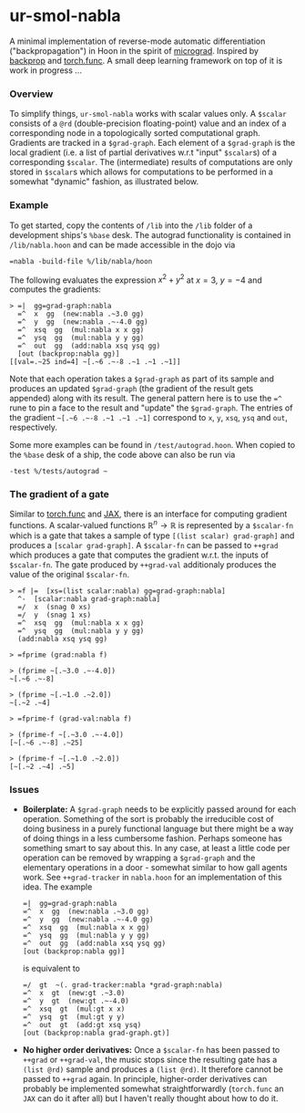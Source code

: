 # ur-smol-nabla

A minimal implementation of reverse-mode automatic differentiation ("backpropagation") in Hoon in the spirit of
[micrograd](https://github.com/karpathy/micrograd). Inspired by [backprop](https://backprop.jle.im/) and [torch.func](https://pytorch.org/docs/stable/func.html). A small deep learning framework on top of it is work in progress ...

### Overview
To simplify things, `ur-smol-nabla` works with scalar values only. A `$scalar` consists of a `@rd` (double-precision floating-point) value and an index of a corresponding node in a topologically sorted computational graph. Gradients are tracked in a `$grad-graph`. Each element of a `$grad-graph` is the local gradient (i.e. a list of partial derivatives w.r.t "input" `$scalar`s) of a corresponding `$scalar`. The (intermediate) results of computations are only stored in `$scalar`s which allows for computations to be performed in a somewhat "dynamic" fashion, as illustrated below.

### Example

To get started, copy the contents of `/lib` into the `/lib` folder of a development ships's `%base` desk. The autograd functionality is contained in `/lib/nabla.hoon` and can be made accessible in the dojo via

```
=nabla -build-file %/lib/nabla/hoon
```

The following evaluates the expression $x^2 + y^2$ at $x=3$, $y=-4$ and computes the gradients: 
```hoon
> =|  gg=grad-graph:nabla
  =^  x  gg  (new:nabla .~3.0 gg)
  =^  y  gg  (new:nabla .~-4.0 gg)
  =^  xsq  gg  (mul:nabla x x gg)
  =^  ysq  gg  (mul:nabla y y gg)
  =^  out  gg  (add:nabla xsq ysq gg)
  [out (backprop:nabla gg)]
[[val=.~25 ind=4] ~[.~6 .~-8 .~1 .~1 .~1]]
```
Note that each operation takes a `$grad-graph` as part of its sample and produces an updated `$grad-graph` (the gradient of the result gets appended) along with its result. The general pattern here is to use the `=^` rune to pin a face to the result and "update" the `$grad-graph`. The entries of the gradient `~[.~6 .~-8 .~1 .~1 .~1]` correspond to `x`, `y`, `xsq`, `ysq` and `out`, respectively.


Some more examples can be found in `/test/autograd.hoon`. When copied to the `%base` desk of a ship, the code above can also be run via
```
-test %/tests/autograd ~
```

### The gradient of a gate 
Similar to [torch.func](https://pytorch.org/docs/stable/func.html) and [JAX](https://github.com/google/jax?tab=readme-ov-file#transformations), there is an interface for computing gradient functions. A scalar-valued functions $\mathbb{R}^n \to \mathbb{R}$ is represented by a `$scalar-fn` which is a gate that takes a sample of type `[(list scalar) grad-graph]` and produces a `[scalar grad-graph]`. A `$scalar-fn` can be passed to `++grad` which produces a gate that computes the gradient w.r.t. the inputs of `$scalar-fn`. The gate produced by `++grad-val` additionaly produces the value of the original `$scalar-fn`.
```hoon
> =f |=  [xs=(list scalar:nabla) gg=grad-graph:nabla]
  ^-  [scalar:nabla grad-graph:nabla]
  =/  x  (snag 0 xs)
  =/  y  (snag 1 xs)
  =^  xsq  gg  (mul:nabla x x gg)  
  =^  ysq  gg  (mul:nabla y y gg)
  (add:nabla xsq ysq gg)

> =fprime (grad:nabla f)

> (fprime ~[.~3.0 .~-4.0])
~[.~6 .~-8]

> (fprime ~[.~1.0 .~2.0])
~[.~2 .~4]

> =fprime-f (grad-val:nabla f)

> (fprime-f ~[.~3.0 .~-4.0])
[~[.~6 .~-8] .~25]

> (fprime-f ~[.~1.0 .~2.0])
[~[.~2 .~4] .~5]
```


### Issues 
*  **Boilerplate:** A `$grad-graph` needs to be explicitly passed around for each operation. Something of the sort is probably the irreducible cost of doing business in a purely functional language but there might be a way of doing things in a less cumbersome fashion. Perhaps someone has something smart to say about this. In any case, at least a little code per operation can be removed by wrapping a `$grad-graph` and the elementary operations in a door - somewhat similar to how gall agents work. See `++grad-tracker` in `nabla.hoon` for an implementation of this idea. The example
    ```hoon
    =|  gg=grad-graph:nabla
    =^  x  gg  (new:nabla .~3.0 gg)
    =^  y  gg  (new:nabla .~-4.0 gg)
    =^  xsq  gg  (mul:nabla x x gg)
    =^  ysq  gg  (mul:nabla y y gg)
    =^  out  gg  (add:nabla xsq ysq gg)
    [out (backprop:nabla gg)]
    ```
    is equivalent to
    ```hoon
    =/  gt  ~(. grad-tracker:nabla *grad-graph:nabla)
    =^  x  gt  (new:gt .~3.0)
    =^  y  gt  (new:gt .~-4.0)
    =^  xsq  gt  (mul:gt x x)
    =^  ysq  gt  (mul:gt y y)
    =^  out  gt  (add:gt xsq ysq)
    [out (backprop:nabla grad-graph.gt)]
    ```

*  **No higher order derivatives:** Once a `$scalar-fn` has been passed to `++grad` or `++grad-val`, the music stops since the resulting gate has a `(list @rd)` sample and produces a `(list @rd)`. It therefore cannot be passed to `++grad` again. In principle, higher-order derivatives can probably be implemented somewhat straightforwardly (`torch.func` an `JAX` can do it after all) but I haven't really thought about how to do it.


